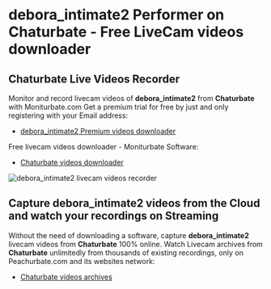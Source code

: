 # debora_intimate2 Performer on Chaturbate - Free LiveCam videos downloader

## Chaturbate Live Videos Recorder

Monitor and record livecam videos of **debora_intimate2** from **Chaturbate** with Moniturbate.com
Get a premium trial for free by just and only registering with your Email address:
* [debora_intimate2 Premium videos downloader](https://moniturbate.com/request-demo-licence-key.html)

Free livecam videos downloader - Moniturbate Software:
* [Chaturbate videos downloader](https://moniturbate.com/moniturbate-download-software.html)

![debora_intimate2 livecam videos recorder](https://peachurnet.com/templates/moniturbate-software.png)


## Capture debora_intimate2 videos from the Cloud and watch your recordings on Streaming

Without the need of downloading a software, capture **debora_intimate2** livecam videos from **Chaturbate** 100% online.
Watch Livecam archives from **Chaturbate** unlimitedly from thousands of existing recordings, only on Peachurbate.com and its websites network:
* [Chaturbate videos archives](https://peachurnet.com/)